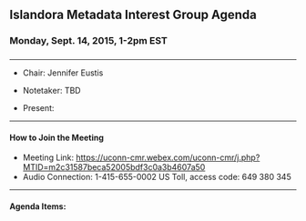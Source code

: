 ## Islandora Metadata Interest Group Agenda
### Monday, Sept. 14, 2015, 1-2pm EST
### 
---
* Chair: Jennifer Eustis
* Notetaker:  TBD

* Present: 
---

#### How to Join the Meeting  
* Meeting Link: https://uconn-cmr.webex.com/uconn-cmr/j.php?MTID=m2c31587beca52005bdf3c0a3b4607a50  
* Audio Connection: 1-415-655-0002 US Toll, access code: 649 380 345
---

#### Agenda Items:
